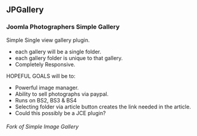 ## JPGallery

### Joomla Photographers Simple Gallery

Simple Single view gallery plugin.
*   each gallery will be a single folder.
*   each gallery folder is unique to that gallery.
*   Completely Responsive.

HOPEFUL GOALS will be to:
*   Powerful image manager.
*   Ability to sell photographs via paypal.
*   Runs on BS2, BS3 & BS4
*   Selecting folder via article button creates the link needed in the article.
*   Could this possibly be a JCE plugin?

###### Fork of Simple Image Gallery
